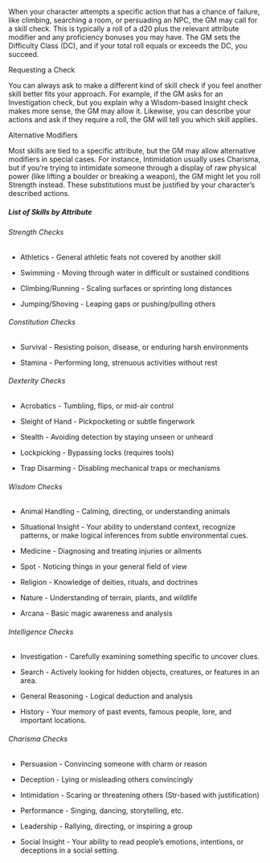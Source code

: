 When your character attempts a specific action that has a chance of failure, like climbing, searching a room, or persuading an NPC, the GM may call for a skill check. This is typically a roll of a d20 plus the relevant attribute modifier and any proficiency bonuses you may have. The GM sets the Difficulty Class (DC), and if your total roll equals or exceeds the DC, you succeed.

  

Requesting a Check

You can always ask to make a different kind of skill check if you feel another skill better fits your approach. For example, if the GM asks for an Investigation check, but you explain why a Wisdom-based Insight check makes more sense, the GM may allow it. Likewise, you can describe your actions and ask if they require a roll, the GM will tell you which skill applies.

  

Alternative Modifiers

Most skills are tied to a specific attribute, but the GM may allow alternative modifiers in special cases. For instance, Intimidation usually uses Charisma, but if you’re trying to intimidate someone through a display of raw physical power (like lifting a boulder or breaking a weapon), the GM might let you roll Strength instead. These substitutions must be justified by your character’s described actions.

##### List of Skills by Attribute

###### Strength Checks

- Athletics - General athletic feats not covered by another skill
    
- Swimming - Moving through water in difficult or sustained conditions
    
- Climbing/Running - Scaling surfaces or sprinting long distances
    
- Jumping/Shoving - Leaping gaps or pushing/pulling others
    

###### Constitution Checks

- Survival - Resisting poison, disease, or enduring harsh environments
    
- Stamina - Performing long, strenuous activities without rest
    

###### Dexterity Checks

- Acrobatics - Tumbling, flips, or mid-air control
    
- Sleight of Hand - Pickpocketing or subtle fingerwork
    
- Stealth - Avoiding detection by staying unseen or unheard
    
- Lockpicking - Bypassing locks (requires tools)
    
- Trap Disarming - Disabling mechanical traps or mechanisms
    

###### Wisdom Checks

- Animal Handling - Calming, directing, or understanding animals
    
- Situational Insight - Your ability to understand context, recognize patterns, or make logical inferences from subtle environmental cues.
    
- Medicine - Diagnosing and treating injuries or ailments
    
- Spot - Noticing things in your general field of view
    
- Religion - Knowledge of deities, rituals, and doctrines
    
- Nature - Understanding of terrain, plants, and wildlife
    
- Arcana - Basic magic awareness and analysis
    

###### Intelligence Checks

- Investigation - Carefully examining something specific to uncover clues.
    
- Search - Actively looking for hidden objects, creatures, or features in an area.
    
- General Reasoning - Logical deduction and analysis
    
- History - Your memory of past events, famous people, lore, and important locations.
    

###### Charisma Checks

- Persuasion - Convincing someone with charm or reason
    
- Deception - Lying or misleading others convincingly
    
- Intimidation - Scaring or threatening others (Str-based with justification)
    
- Performance - Singing, dancing, storytelling, etc.
    
- Leadership - Rallying, directing, or inspiring a group
    
- Social Insight - Your ability to read people’s emotions, intentions, or deceptions in a social setting.